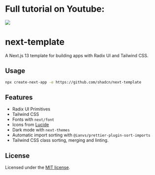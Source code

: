 # Full tutorial on Youtube:

[![](https://img.youtube.com/vi/dSMp-oihHnw/0.jpg)](https://www.youtube.com/watch?v=dSMp-oihHnw)

# next-template

A Next.js 13 template for building apps with Radix UI and Tailwind CSS.

## Usage

```bash
npx create-next-app -e https://github.com/shadcn/next-template
```

## Features

- Radix UI Primitives
- Tailwind CSS
- Fonts with `next/font`
- Icons from [Lucide](https://lucide.dev)
- Dark mode with `next-themes`
- Automatic import sorting with `@ianvs/prettier-plugin-sort-imports`
- Tailwind CSS class sorting, merging and linting.

## License

Licensed under the [MIT license](https://github.com/shadcn/ui/blob/main/LICENSE.md).
